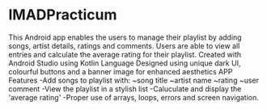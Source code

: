 # IMADPracticum
This Android app enables the users to manage their playlist by adding songs, artist details, ratings and comments. Users are able to view all entries and calculate the average rating for their playlist.
Created with Android Studio using Kotlin Language
Designed using unique dark UI, colourful buttons and a banner image for enhanced aesthetics
APP Features 
-Add songs to playlist with:
~song title
~artist name
~rating
~user comment
-View the playlist in a stylish list
-Caluculate and display the 'average rating' 
-Proper use of arrays, loops, errors and screen navigation.
